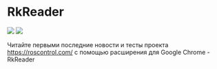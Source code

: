 # RkReader
[![](http://m-ulyanov.github.io/RkReader/screens/1.jpg)](https://github.com/M-Ulyanov/RkReader)
[![](http://m-ulyanov.github.io/RkReader/screens/2.jpg)](https://github.com/M-Ulyanov/RkReader)

Читайте первыми последние новости и тесты проекта https://roscontrol.com/ с помощью расширения для Google Chrome - RkReader

